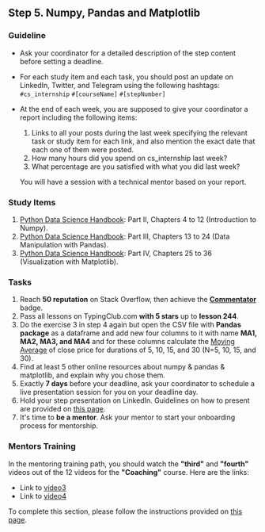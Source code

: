 ## Step 5. Numpy, Pandas and Matplotlib

### Guideline

- Ask your coordinator for a detailed description of the step content before setting a deadline.

- For each study item and each task, you should post an update on LinkedIn, Twitter, and Telegram using the following hashtags:
`#cs_internship`
`#[courseName]`
`#[stepNumber]`

- At the end of each week, you are supposed to give your coordinator a report including the following items:
  1. Links to all your posts during the last week specifying the relevant task or study item for each link, and also mention the exact date that each one of them were posted.
  2. How many hours did you spend on cs_internship last week?
  3. What percentage are you satisfied with what you did last week?
  
  You will have a session with a technical mentor based on your report.
  
  
### Study Items

  1. [Python Data Science Handbook](README.md): Part II, Chapters 4 to 12 (Introduction to Numpy).
  2. [Python Data Science Handbook](README.md): Part III, Chapters 13 to 24 (Data Manipulation with Pandas).
  3. [Python Data Science Handbook](README.md): Part IV, Chapters 25 to 36 (Visualization with Matplotlib).

### Tasks

 1. Reach **50 reputation** on Stack Overflow, then achieve the **[Commentator](https://stackoverflow.com/help/badges/31/commentator)** badge. 
 2. Pass all lessons on TypingClub.com **with 5 stars** up to **lesson 244**.
 3. Do the exercise 3 in step 4 again but open the CSV file with **Pandas package** as a dataframe and add new four columns to it with name **MA1, MA2, MA3, and MA4** and for these columns calculate the [Moving Average](https://en.wikipedia.org/wiki/Moving_average) of close price for durations of 5, 10, 15, and 30 (N=5, 10, 15, and 30).
 4. Find at least 5 other online resources about numpy & pandas & matplotlib, and explain why you chose them.
 5. Exactly **7 days** before your deadline, ask your coordinator to schedule a live presentation session for you on your deadline day.
 6. Hold your step presentation on LinkedIn. Guidelines on how to present are provided on [this page](https://github.com/cs-internship/cs-internship-spec/blob/master/courses/presentation-guidelines.md).
 7. It's time to **be a mentor**. Ask your mentor to start your onboarding process for mentorship.


### Mentors Training

In the mentoring training path, you should watch the **"third"** and **"fourth"** videos out of the 12 videos for the **"Coaching"** course. Here are the links:

- Link to [video3](https://drive.google.com/drive/folders/1O4JD5_fs6ako8-kvxhjv7_1qg6eoawvN?usp=share_link)
- Link to [video4](https://drive.google.com/drive/folders/1v38qtor7nZ00mPQDNbke8BNwgHK_vb6K)

To complete this section, please follow the instructions provided on [this page](https://github.com/cs-internship/cs-internship-spec/blob/master/courses/mentoring-workshops-instruction.md).
 

